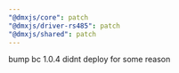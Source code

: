 ```yaml
---
"@dmxjs/core": patch
"@dmxjs/driver-rs485": patch
"@dmxjs/shared": patch
---
```


bump bc 1.0.4 didnt deploy for some reason
